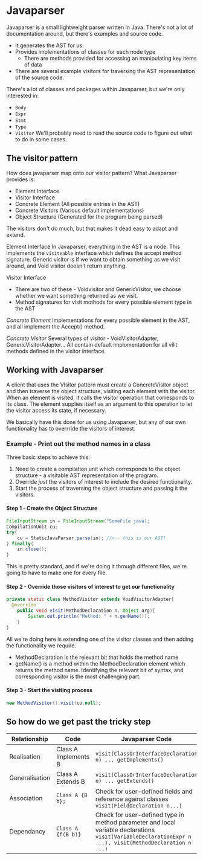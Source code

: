 # Javaparser

Javaparser is a small lightweight parser written in Java. There's not a lot of documentation around, but there's examples and source code.

* It generates the AST for us.
* Provides implementations of classes for each node type
  * There are methods provided for accessing an manipulating key items of data
* There are several example visitors for traversing the AST representation of the source code.

There's a lot of classes and packages within Javaparser, but we're only interested in:

* `Body`
* `Expr`
* `Stmt`
* `Type`
* `Visitor`
We'll probably need to read the source code to figure out what to do in some cases.

## The visitor pattern

How does javaparser map onto our visitor pattern? What Javaparser provides is:

* Element Interface
* Visitor Interface
* Concrete Element (All possible entries in the AST)
* Concrete Visitors (Various default implementations)
* Object Structure (Generated for the program being parsed)

The visitors don't do much, but that makes it dead easy to adapt and extend.

Element Interface
In Javaparser, everything in the AST is a node. This implements the `visiteable` interface which defines the accept method signature. Generic visitor is if we want to obtain something as we visit around, and Void visitor doesn't return anything.

Visitor Interface

* There are two of these - Voidvisitor and GenericVisitor, we choose whether we want something returned as we visit.
* Method signatures for visit mothods for every possible element type in the AST

*Concrete Element*
Implementations for every possible element in the AST, and all implement the Accept() method.

*Concrete Visitor*
Several types of visitor - VoidVisitorAdapter, GenericVisitorAdapter...
All contain default implomentation for all vilit methods defined in the visitor interface.

## Working with Javaparser

A client that uses the VIsitor pattern must create a ConcreteVisitor object and then traverse the object structure, visiting each element with the visitor.
When an element is visited, it calls the visitor operation that corresponds to its class. The element supplies itself as an argument to this operation to let the visitor access its state, if necessary.

We basically have this done for us using Javaparser, but any of our own functionality has to overrride the visitors of interest.

### Example - Print out the method names in a class

Three basic steps to achieve this:

1. Need to create a compilation unit which corresponds to the object structure - a visitable AST representation of the program.
2. Override *just* the visitors of interest to include the desired functionality.
3. Start the process of traversing the object structure and passing it the visitors.

#### Step 1 - Create the Object Structure

```java
FileInputStream in = FileInputStream("SomeFile.java);
CompilationUnit cu;
try{
    cu = StaticJavaParser.parse(in); //<-- this is our AST!
} finally{
    in.close();
}
```

This is pretty standard, and if we're doing it through different files, we're going to have to make one for every file.

#### Step 2 - Override those visitors of interest to get our functionality

```java
private static class MethodVisitor extends VoidVisitorAdapter{
  @override
    public void visit(MethodDeclaration n, Object arg){
        System.out.println("Method: " + n.genName());
    }
}
```

All we're doing here is extending one of the visitor classes and then adding the functionality we require.

* MethodDeclaration is the relevant bit that holds the method name
* getName() is a method within the MethodDeclaration element which returns the method name.
Identifying the relevant bit of syntax, and corresponding visitor is the most challenging part.

#### Step 3 - Start the visiting process

```java
new MethodVisitor().visit(cu,null);
```

## So how do we get past the tricky step

| Relationship   | Code                 | Javaparser Code                                                                                                                                        |
| -------------- | -------------------- | ------------------------------------------------------------------------------------------------------------------------------------------------------ |
| Realisation    | Class A Implements B | `visit(ClassOrInterfaceDeclaration n) ... getImplements()`                                                                                             |
| Generalisation | Class A Extends B    | `visit(ClassOrInterfaceDeclaration n) ... getExtends()`                                                                                                |
| Association    | `Class A {B b};`     | Check for user-defined fields and reference against classes `visit(FieldDeclaration n...)`                                                             |
| Dependancy     | `Class A {f(B b)}`   | Check for user-defined type in method parameter and local variable declarations `visit(VariableDeclarationExpr n ...), visit(MethodDeclaration n ...)` |
